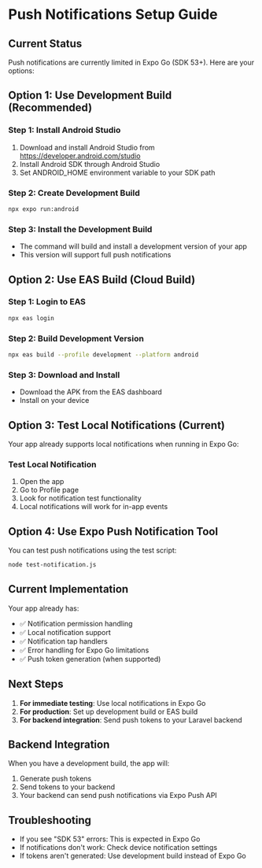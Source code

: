 # Push Notifications Setup Guide

## Current Status
Push notifications are currently limited in Expo Go (SDK 53+). Here are your options:

## Option 1: Use Development Build (Recommended)

### Step 1: Install Android Studio
1. Download and install Android Studio from https://developer.android.com/studio
2. Install Android SDK through Android Studio
3. Set ANDROID_HOME environment variable to your SDK path

### Step 2: Create Development Build
```bash
npx expo run:android
```

### Step 3: Install the Development Build
- The command will build and install a development version of your app
- This version will support full push notifications

## Option 2: Use EAS Build (Cloud Build)

### Step 1: Login to EAS
```bash
npx eas login
```

### Step 2: Build Development Version
```bash
npx eas build --profile development --platform android
```

### Step 3: Download and Install
- Download the APK from the EAS dashboard
- Install on your device

## Option 3: Test Local Notifications (Current)

Your app already supports local notifications when running in Expo Go:

### Test Local Notification
1. Open the app
2. Go to Profile page
3. Look for notification test functionality
4. Local notifications will work for in-app events

## Option 4: Use Expo Push Notification Tool

You can test push notifications using the test script:

```bash
node test-notification.js
```

## Current Implementation

Your app already has:
- ✅ Notification permission handling
- ✅ Local notification support
- ✅ Notification tap handlers
- ✅ Error handling for Expo Go limitations
- ✅ Push token generation (when supported)

## Next Steps

1. **For immediate testing**: Use local notifications in Expo Go
2. **For production**: Set up development build or EAS build
3. **For backend integration**: Send push tokens to your Laravel backend

## Backend Integration

When you have a development build, the app will:
1. Generate push tokens
2. Send tokens to your backend
3. Your backend can send push notifications via Expo Push API

## Troubleshooting

- If you see "SDK 53" errors: This is expected in Expo Go
- If notifications don't work: Check device notification settings
- If tokens aren't generated: Use development build instead of Expo Go







